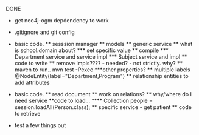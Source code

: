 
DONE
* get neo4j-ogm depdendency to work
* .gitignore and git config
* basic code.
** sesssion manager
** models
** generic service
** what is school.domain about?
*** set specific value
** compile
*** Department service and service impl
*** Subject service and impl
** code to write
** remove impls???? - needed? - not strictly. why?
** maven to run.. mvn test -Pexec
***other properties?
** multiple labels  @NodeEntity(label="Department,Program")
** relationship entities to add attributes 
* basic code.
** read document
** work on relations?
** why/where do I need service
**code to load...
**** Collection<Person> people = session.loadAll(Person.class);
** specific service  - get patient
** code to retrieve


* test a few things out

